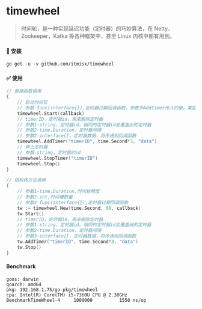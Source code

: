 # timewheel

> 时间轮，是一种实现延迟功能（定时器）的巧妙算法，在 Netty，Zookeeper，Kafka 等各种框架中，甚至 Linux 内核中都有用到。

#### 🎉 安装

`go get -u -v github.com/itmisx/timewheel`

#### ✅ 使用

```go
// 直接函数调用
{
	// 启动时间轮
	// 参数-func(interface{}),定时器过期回调函数，参数为AddTimer传入的值，类型为interface{}
	timewheel.Start(callback)
	// timerID，定时器id，用来删除定时器
	// 参数1-string，定时器id，相同的定时器id会覆盖旧的定时器
	// 参数2-time.Duration，定时器间隔
	// 参数3-interface{}，定时器数据，将传递到回调函数
	timewheel.AddTimer("timerID", time.Second*3, "data")
	// 停止定时器
	// 参数-string，定时器的id
	timewheel.StopTimer("timerID")
	timewheel.Stop()
}

// 结构体方法调用
{
	// 参数1-time.Duration,时间轮精度
	// 参数2-int,时间槽数量
	// 参数3-func(interface{}),定时器过期回调函数
	tw := timewheel.New(time.Second, 60, callback)
	tw.Start()
	// timerID，定时器id，用来删除定时器
	// 参数1-string，定时器id，相同的定时器id会覆盖旧的定时器
	// 参数2-time.Duration，定时器间隔
	// 参数3-interface{}，定时器数据，将传递到回调函数
	tw.AddTimer("timerID", time.Second*3, "data")
	tw.Stop()
}
```

#### Benchmark

```
goos: darwin
goarch: amd64
pkg: 192.168.1.75/go-pkg/timewheel
cpu: Intel(R) Core(TM) i5-7360U CPU @ 2.30GHz
BenchmarkTimeWheel-4   	 1000000	      1550 ns/op
```
